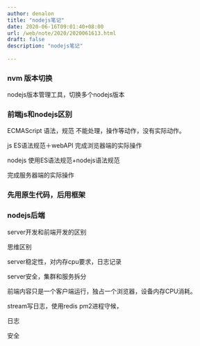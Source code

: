```yaml
---
author: denalon
title: "nodejs笔记"
date: 2020-06-16T09:01:40+08:00
url: /web/note/2020/2020061613.html
draft: false
description: "nodejs笔记"
                
---
```



### nvm 版本切换

nodejs版本管理工具，切换多个nodejs版本


### 前端js和nodejs区别

ECMAScript  语法，规范
不能处理，操作等动作，没有实际动作。

 js  ES语法规范＋webAPI
 完成浏览器端的实际操作
 
 
 nodejs 使用ES语法规范+nodejs语法规范
 
 完成服务器端的实际操作


### 先用原生代码，后用框架


### nodejs后端

server开发和前端开发的区别

思维区别

server稳定性，对内存cpu要求，日志记录

server安全，集群和服务拆分

前端内容只是一个客户端运行，独占一个浏览器，设备内存CPU消耗。

stream写日志，使用redis pm2进程守候，

日志

安全 

### 
